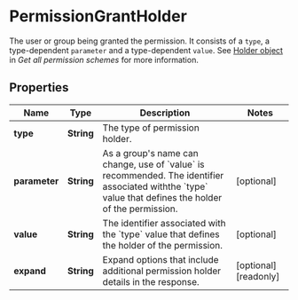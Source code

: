 

# PermissionGrantHolder

The user or group being granted the permission. It consists of a `type`, a type-dependent `parameter` and a type-dependent `value`. See [Holder object](../api-group-permission-schemes/#holder-object) in *Get all permission schemes* for more information.

## Properties

| Name | Type | Description | Notes |
|------------ | ------------- | ------------- | -------------|
|**type** | **String** | The type of permission holder. |  |
|**parameter** | **String** | As a group&#39;s name can change, use of &#x60;value&#x60; is recommended. The identifier associated withthe &#x60;type&#x60; value that defines the holder of the permission. |  [optional] |
|**value** | **String** | The identifier associated with the &#x60;type&#x60; value that defines the holder of the permission. |  [optional] |
|**expand** | **String** | Expand options that include additional permission holder details in the response. |  [optional] [readonly] |



